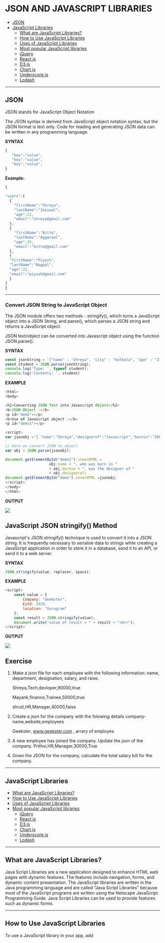 # JSON AND JAVASCRIPT LIBRARIES

- [JSON](#json)
- [JavaScript Libraries](#javascript-libraries)
    - [What are JavaScript Libraries?](#what-is-javascript-libraries)
    - [How to Use JavaScript Libraries](#how-to-use-javascript-libraries)
    - [Uses of JavaScript Libraries](#uses-of-javascript-libraries)
    - [Most popular JavaScript libraries](#below-is-a-list-of-some-of-the-most-popular-JavaScript-libraries)
    - [jQuery](#jQuery)
    - [React.js](#react-js)
    - [D3.js](#d3.js)
    - [Chart.js](#chart.js)
    - [Underscore.js](#underscore.js)
    - [Lodash](#lodash)     
 <hr>
 
## JSON  

JSON stands for JavaScript Object Notation

The JSON syntax is derived from JavaScript object notation syntax, but the JSON format is text only. Code for reading and generating JSON data can be written in any programming language.
 
 **SYNTAX**
 
 ```js
 {
    "key":"value",
    "key":"value",
    "key":"value",
}
```

 **Example:**

```js
{

"users":[
  {
    "firstName":"Shreya",
    "lastName":"Jaiswal",
    "age":21,
    "email":"shreya@gmail.com"
  },
  {
    "firstName":"Bitto",
    "lastName":"Aggarwal",
    "age":25,
    "email":"bitto@gmail.com"
  },
  {
  "firstName":"Piyush",
  "lastName":"Nagpal",
  "age":22,
  "email":"piyush@gmail.com"
  }
]
}
```
<hr>

### Convert JSON String to JavaScript Object

The JSON module offers two methods - stringify(), which turns a JavaScript object into a JSON String, and parse(), which parses a JSON string and returns a JavaScript object.

JSON text/object can be converted into Javascript object using the function JSON.parse().

**SYNTAX**

```js
const jsonString = '{"name" : "shreya", "city" : "kolkata", "age" : "21"}';
const student = JSON.parse(jsonString);
console.log('Type: ', typeof student);
console.log('Contents: ', student)
```
**EXAMPLE**

```js
<html>
<body>

<h2>Converting JSON Text into Javascript Object</h2>
<b>JSON Object :</b>
<p id="demo"></p>
<b>Use of Javascript object :</b>
<p id="demo1"></p>

<script>
var jsonobj ='{ "name":"Shreya","designerof":"Javascript","bornin":"2001" }';

// Here we convert JSON to object
var obj = JSON.parse(jsonobj);

document.getElementById("demo1").innerHTML =
					obj.name + ", who was born in "
					+ obj.bornin + ", was the designer of "
					+ obj.designerof;
document.getElementById("demo").innerHTML =jsonobj;
</script>
</body>
</html>
```

**OUTPUT**

![](./image/json1.png)

## JavaScript JSON stringify() Method

Javascript's JSON.stringify() technique is used to convert it into a JSON string. It is frequently necessary to serialise data to strings while creating a JavaScript application in order to store it in a database, send it to an API, or send it to a web server.

**SYNTAX**

```js
JSON.stringify(value, replacer, space);
```

**EXAMPLE**

```js
<script>
	const value = {
		Company: "Geekster",
		Estd: 2020,
		location: "Gurugram"
	};
	const result = JSON.stringify(value);
	document.write("value of result = " + result + "<br>");
</script>
```

**OUTPUT**

![](./image/json2.png)

## Exercise

1. Make a json file for each employee with the following information: name, department, designation, salary, and raise.

   Shreya,Tech,devloper,90000,true
  
   Mayank,finance,Trainee,50000,true
  
   shruti,HR,Manager,40000,false

2. Create a json for the company with the folowing details
   company-name,website,employees 

    Geekster, www.geekster.com , arrary of employes

3. A new employee has joined the company. Update the json of the company.
   Prithvi,HR,Manager,30000,True

4. Given the JSON for the company, calculate the total salary bill for the company.

<hr>

## JavaScript Libraries

- [What are JavaScript Libraries?](#what-is-javascript-libraries)
- [How to Use JavaScript Libraries](#how-to-use-javascript-libraries)
- [Uses of JavaScript Libraries](#uses-of-javascript-libraries)
- [Most popular JavaScript libraries](#below-is-a-list-of-some-of-the-most-popular-JavaScript-libraries)
    - [jQuery](#jQuery)
    - [React.js](#react-js)
    - [D3.js]()
    - [Chart.js]()
    - [Underscore.js]()
    - [Lodash]()

<hr>

## What are JavaScript Libraries?
 
Java Script Libraries are a new application designed to enhance HTML web pages with dynamic features. The features include navigation, forms, and dynamic content presentation. The JavaScript libraries are written in the Java programming language and are called “Java Script Libraries” because most of the JavaScript programs are written using the Netscape JavaScript Programming Guide. Java Script Libraries can be used to provide features such as dynamic forms.

<hr>

## How to Use JavaScript Libraries
To use a JavaScript library in your app, add <script> to the <head> element using the src attribute that references the library source path or the URL.

Read the JavaScript library’s documentation you intend to use for more information and follow the steps provided there.
  
  <hr>
  
## Uses of JavaScript Libraries
  
 - Data Visualization in Maps and Charts
 - DOM Manipulation
 - Data Handling
 - Effective database management
 - Image Effects
 - User Interface and Its Components
 - Animations and Forms
  
  <hr>
  
  ## Below is a list of some of the most popular JavaScript libraries.
  
 # 1. jQuery
  
  jQuery is a JavaScript library for Document Object Model (DOM) manipulation. It is lightweight, cross-browser, and feature-rich. It provides a wide variety of techniques that can be used to manipulate HTML and CSS. In addition, it supports many common event-handling techniques such as key, mouse, focus and blur functions, and Ajax calls.
  
  ## Key points
  
  - It uses CSS3 selectors in manipulating style properties and finding elements.
  - Includes minimalistic API, which is easy to use.
  - Supports an AMD module and is lightweight
  - It is easy for beginners as its syntax is similar to CSS.
  
  <hr>
  
  # 2. React Js
  
  React is a JavaScript library that makes it easy to build user interfaces. React takes a declarative approach to building components that can update and animate on their own as a game engine does. A component is built via JavaScript, then rendered to the page. In addition, a component is reusable in that it can be put into another component (like a panel button), and it can be accessed from anywhere on the page (like a button).
  
  ## Key Points

 - It uses lifecycle methods like render and component DidMount. It allows code execution at specific points during an entity’s lifetime.
 - It supports JavaScript XML (JSX) that combines both JS and HTML.
 - By creating an in-memory cache in a data structure, it uses a virtual DOM.
  
  <hr>
  
  ## 3. D3.js
  
  D3 stands for Data-driven documents. Developers use it for the manipulation of documents based on the data. It was released in the year 2011 under the BSD license.
  
  ## Key Points

 - Supports HTML, CSS, and SVG
 - Has a data-driven approach, manipulates the DOM
 - Allow more comprehensive graphical complexity within high frame rates by reducing overheads
 - Supports a vast number of dynamic behavior and datasets for animations and interaction.
  
 <hr>
  
  ## 4. Chart.js
  
  Chart.js is a flexible and simple library for designers and developers who can add beautiful charts and graphs to their projects in no time. It is open-source and has an MIT license.
  
  ## Key Features
  
  - Elegant and simple to add basic charts and graphs.
  - Results in responsive web pages.
  - Lightweight to load and easy to learn and implement.
  - 8 different types of charts.
  - Great for beginners.
  - Animation capabilities to make pages more interactive.
  - Provide clear visual representations when different datasets are used with the help of mixed chart types.
  - Plot sparse and complex datasets on logarithmic, date, time, or custom scales.
  
  <hr>
  
  ## 5 Underscore.js
  
  Underscore is a JavaScript utility library that provides various functions for typical programming tasks. Jeremy Askenas created it in 2009, released by MIT license. Underscore is a utility-belt library of JavaScript functions. It is a lot like the native JavaScript library, but with one significant difference: it is optimized for javascript on the server, not on the browser. It is not a complete library like jQuery but a set of practical, standard functions either in the jQuery repository or plain javascript. It has functions for Array, Object, String, Math, Date, RegExp, and a few more.
  
  ## Key points

  - has a functional programming design rather than object prototype extensions.
  - It has 100+ functions of 4 different types. The functions to manipulate are:
     - objects
     - arrays
     - both object and arrays
     - other functions.
  
  <hr>
  
  ## 6. Lodash
  
  Lodash is a javascript utility library. It’s often used for functional programming but is a pretty helpful general-purpose utility library – it’s sort of like Underscore.js but just a lot more. It’s a complete utility library for modern JavaScript developers with over 100 different functions included and a few utility functions and data structure helpers. It’s all built on Underscore, so it’s a drop-in replacement with more parts.
  
  ## Key points

  - Helps you write concise JavaScript codes.
  - Simplifies common tasks like debouncing, binding, throttling, math operations, etc.
  - It makes trimming, camel case and uppercase tasks simple
  
  <hr>
  
  
